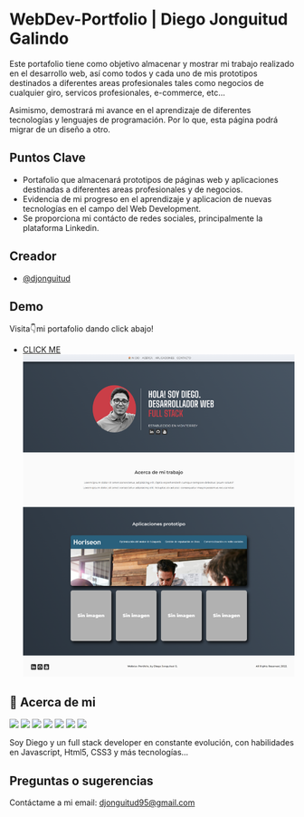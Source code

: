 # WebDev-Portfolio | Diego Jonguitud Galindo

Este portafolio tiene como objetivo almacenar y mostrar mi trabajo realizado en el desarrollo web,
así como todos y cada uno de mis prototipos destinados a diferentes areas profesionales tales como
negocios de cualquier giro, servicos profesionales, e-commerce, etc...

Asimismo, demostrará mi avance en el aprendizaje de diferentes tecnologías y lenguajes de programación. Por lo que,
esta página podrá migrar de un diseño a otro.

## Puntos Clave

- Portafolio que almacenará prototipos de páginas web y aplicaciones destinadas a diferentes areas profesionales y de negocios.
- Evidencia de mi progreso en el aprendizaje y aplicacion de nuevas tecnologías en el campo del Web Development.
- Se proporciona mi contácto de redes sociales, principalmente la plataforma Linkedin.

## Creador

- [@djonguitud](https://www.github.com/djonguitud)

## Demo

Visita👇mi portafolio dando click abajo!

- [CLICK ME](https://djonguitud.github.io/webdev-portfolio/)
  ![Quick render](/assets/images/webdev-portfolio.png)

## 🚀 Acerca de mi

<img src="https://img.shields.io/badge/Visual_Studio_Code-0078D4?style=for-the-badge&logo=visual%20studio%20code&logoColor=white" />
<img src="https://img.shields.io/badge/CSS3-1572B6?style=for-the-badge&logo=css3&logoColor=white"/>
<img src="https://img.shields.io/badge/JavaScript-323330?style=for-the-badge&logo=javascript&logoColor=F7DF1E"/>
<img src="https://img.shields.io/badge/HTML5-E34F26?style=for-the-badge&logo=html5&logoColor=white"/>
<img src="https://img.shields.io/badge/Linux-FCC624?style=for-the-badge&logo=linux&logoColor=black"/>
<img src="https://img.shields.io/badge/mac%20os-000000?style=for-the-badge&logo=apple&logoColor=white"/>
<img src="https://img.shields.io/badge/GIT-E44C30?style=for-the-badge&logo=git&logoColor=white"/>

Soy Diego y un full stack developer en constante evolución, con habilidades en Javascript, Html5, CSS3 y más tecnologías...

## Preguntas o sugerencias

Contáctame a mi email: djonguitud95@gmail.com
